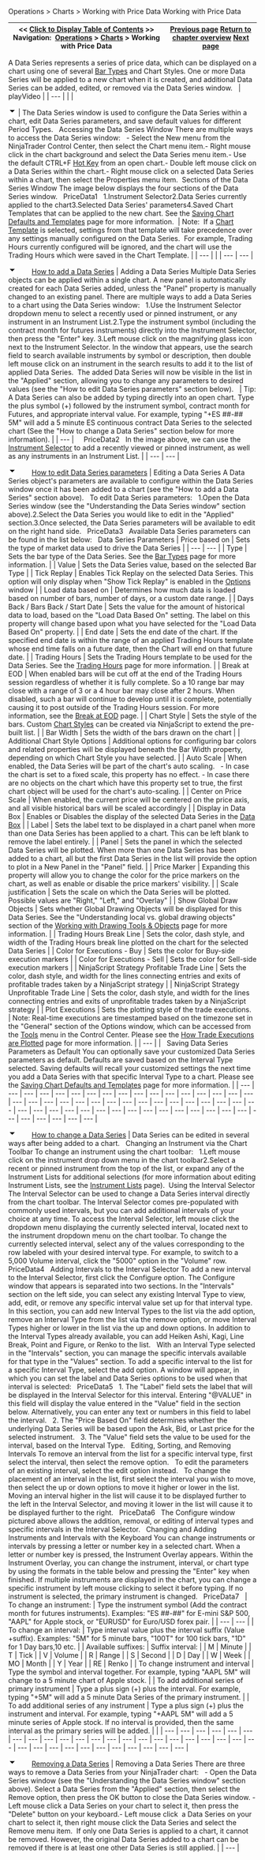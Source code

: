 ﻿
Operations > Charts > Working with Price Data
Working with Price Data

| << [Click to Display Table of Contents](working_with_price_data.md) >> **Navigation:**     [Operations](operations.md) > [Charts](charts.md) > Working with Price Data | [Previous page](chart_objects.md) [Return to chapter overview](charts.md) [Next page](working_with_multiple_data_series.md) |
| --- | --- |
A Data Series represents a series of price data, which can be displayed on a chart using one of several [Bar Types](bar_types.md) and Chart Styles. One or more Data Series will be applied to a new chart when it is created, and additional Data Series can be added, edited, or removed via the Data Series window.
 
| playVideo |
| --- |
|  |

![tog_minus](tog_minus.gif)
| The Data Series window is used to configure the Data Series within a chart, edit Data Series parameters, and save default values for different Period Types.   Accessing the Data Series Window There are multiple ways to access the Data Series window:   - Select the New menu from the NinjaTrader Control Center, then select the Chart menu item.- Right mouse click in the chart background and select the Data Series menu item.- Use the default CTRL+F [Hot Key](hot_key_manager.md) from an open chart.- Double left mouse click on a Data Series within the chart.- Right mouse click on a selected Data Series within a chart, then select the Properties menu item.  Sections of the Data Series Window The image below displays the four sections of the Data Series window.   PriceData1   1.Instrument Selector2.Data Series currently applied to the chart3.Selected Data Series' parameters4.Saved Chart Templates that can be applied to the new chart. See the [Saving Chart Defaults and Templates](saving_chart_defaults_and_templates.md) page for more information.    | Note:  If a [Chart Template](saving_chart_defaults_and_templates.md) is selected, settings from that template will take precedence over any settings manually configured on the Data Series.  For example, Trading Hours currently configured will be ignored, and the chart will use the Trading Hours which were saved in the Chart Template. | | --- | |
| --- | --- |

![tog_minus](tog_minus.gif)        [How to add a Data Series](javascript:HMToggle('toggle','HowToAddADataSeries','HowToAddADataSeries_ICON'))
| Adding a Data Series Multiple Data Series objects can be applied within a single chart. A new panel is automatically created for each Data Series added, unless the "Panel" property is manually changed to an existing panel. There are multiple ways to add a Data Series to a chart using the Data Series window:   1.Use the Instrument Selector dropdown menu to select a recently used or pinned instrument, or any instrument in an Instrument List.2.Type the instrument symbol (including the contract month for futures instruments) directly into the Instrument Selector, then press the "Enter" key. 3.Left mouse click on the magnifying glass icon next to the Instrument Selector. In the window that appears, use the search field to search available instruments by symbol or description, then double left mouse click on an instrument in the search results to add it to the list of applied Data Series.  The added Data Series will now be visible in the list in the "Applied" section, allowing you to change any parameters to desired values (see the "How to edit Data Series parameters" section below).     | Tip: A Data Series can also be added by typing directly into an open chart. Type the plus symbol (+) followed by the instrument symbol, contract month for Futures, and appropriate interval value. For example, typing "+ES ##-## 5M" will add a 5 minute ES continuous contract Data Series to the selected chart (See the "How to change a Data Series" section below for more information). | | --- |        PriceData2   In the image above, we can use the [Instrument Selector](usingtheinstrumentselector.md) to add a recently viewed or pinned instrument, as well as any instruments in an Instrument List. |
| --- | --- |

![tog_minus](tog_minus.gif)        [How to edit Data Series parameters](javascript:HMToggle('toggle','HowToEditDataSeriesParameters','HowToEditDataSeriesParameters_ICON'))
| Editing a Data Series A Data Series object's parameters are available to configure within the Data Series window once it has been added to a chart (see the "How to add a Data Series" section above).   To edit Data Series parameters:   1.Open the Data Series window (see the "Understanding the Data Series window" section above).2.Select the Data Series you would like to edit in the "Applied" section.3.Once selected, the Data Series parameters will be available to edit on the right hand side.   PriceData3   Available Data Series parameters can be found in the list below:   Data Series Parameters   | Price based on | Sets the type of market data used to drive the Data Series | | --- | --- | | Type | Sets the bar type of the Data Series. See the [Bar Types](bar_types.md) page for more information. | | Value | Sets the Data Series value, based on the selected Bar Type | | Tick Replay | Enables Tick Replay on the selected Data Series. This option will only display when "Show Tick Replay" is enabled in the [Options](options.md) window | | Load data based on | Determines how much data is loaded based on number of bars, number of days, or a custom date range. | | Days Back / Bars Back / Start Date | Sets the value for the amount of historical data to load, based on the "Load Data Based On" setting. The label on this property will change based upon what you have selected for the "Load Data Based On" property. | | End date | Sets the end date of the chart. If the specified end date is within the range of an applied Trading Hours template whose end time falls on a future date, then the Chart will end on that future date. | | Trading Hours | Sets the Trading Hours template to be used for the Data Series. See the [Trading Hours](trading_hours.md) page for more information. | | Break at EOD | When enabled bars will be cut off at the end of the Trading Hours session regardless of whether it is fully complete. So a 10 range bar may close with a range of 3 or a 4 hour bar may close after 2 hours. When disabled, such a bar will continue to develop until it is complete, potentially causing it to post outside of the Trading Hours session. For more information, see the [Break at EOD](break_at_eod.md) page. | | Chart Style | Sets the style of the bars. Custom [Chart Styles](chart_style.md) can be created via NinjaScript to extend the pre-built list. | | Bar Width | Sets the width of the bars drawn on the chart | | Additional Chart Style Options | Additional options for configuring bar colors and related properties will be displayed beneath the Bar Width property, depending on which Chart Style you have selected. | | Auto Scale | When enabled, the Data Series will be part of the chart's auto scaling.    - In case the chart is set to a fixed scale, this property has no effect. - In case there are no objects on the chart which have this property set to true, the first chart object will be used for the chart's auto-scaling. | | Center on Price Scale | When enabled, the current price will be centered on the price axis, and all visible historical bars will be scaled accordingly | | Display in Data Box | Enables or Disables the display of the selected Data Series in the [Data Box](data_box.md) | | Label | Sets the label text to be displayed in a chart panel when more than one Data Series has been applied to a chart. This can be left blank to remove the label entirely. | | Panel | Sets the panel in which the selected Data Series will be plotted. When more than one Data Series has been added to a chart, all but the first Data Series in the list will provide the option to plot in a New Panel in the "Panel" field. | | Price Marker | Expanding this property will allow you to change the color for the price markers on the chart, as well as enable or disable the price markers' visibility. | | Scale justification | Sets the scale on which the Data Series will be plotted. Possible values are "Right," "Left," and "Overlay" | | Show Global Draw Objects | Sets whether Global Drawing Objects will be displayed for this Data Series. See the "Understanding local vs. global drawing objects" section of the [Working with Drawing Tools & Objects](working_with_drawing_tools__ob.md) page for more information. | | Trading Hours Break Line | Sets the color, dash style, and width of the Trading Hours break line plotted on the chart for the selected Data Series | | Color for Executions - Buy | Sets the color for Buy-side execution markers | | Color for Executions - Sell | Sets the color for Sell-side execution markers | | NinjaScript Strategy Profitable Trade Line | Sets the color, dash style, and width for the lines connecting entries and exits of profitable trades taken by a NinjaScript strategy | | NinjaScript Strategy Unprofitable Trade Line | Sets the color, dash style, and width for the lines connecting entries and exits of unprofitable trades taken by a NinjaScript strategy | | Plot Executions | Sets the plotting style of the trade executions.     | Note: Real-time executions are timestamped based on the timezone set in the "General" section of the Options window, which can be accessed from the [Tools](tools_menu.md) menu in the Control Center. Please see the [How Trade Executions are Plotted](how_trade_executions_are_plott.md) page for more information. | | --- | |      Saving Data Series Parameters as Default You can optionally save your customized Data Series parameters as default. Defaults are saved based on the Interval Type selected. Saving defaults will recall your customized settings the next time you add a Data Series with that specific Interval Type to a chart. Please see the [Saving Chart Defaults and Templates](saving_chart_defaults_and_templates.md) page for more information. |
| --- | --- | --- | --- | --- | --- | --- | --- | --- | --- | --- | --- | --- | --- | --- | --- | --- | --- | --- | --- | --- | --- | --- | --- | --- | --- | --- | --- | --- | --- | --- | --- | --- | --- | --- | --- | --- | --- | --- | --- | --- | --- | --- | --- | --- | --- | --- | --- | --- | --- | --- | --- | --- | --- |

![tog_minus](tog_minus.gif)        [How to change a Data Series](javascript:HMToggle('toggle','HowToChangeADataSeries','HowToChangeADataSeries_ICON'))
| Data Series can be edited in several ways after being added to a chart.   Changing an Instrument via the Chart Toolbar To change an instrument using the chart toolbar:   1.Left mouse click on the instrument drop down menu in the chart toolbar2.Select a recent or pinned instrument from the top of the list, or expand any of the Instrument Lists for additional selections (for more information about editing Instrument Lists, see the [Instrument Lists](instrument_lists.md) page).  Using the Interval Selector The Interval Selector can be used to change a Data Series interval directly from the chart toolbar. The Interval Selector comes pre-populated with commonly used intervals, but you can add additional intervals of your choice at any time. To access the Interval Selector, left mouse click the dropdown menu displaying the currently selected interval, located next to the instrument dropdown menu on the chart toolbar. To change the currently selected interval, select any of the values corresponding to the row labeled with your desired interval type. For example, to switch to a 5,000 Volume interval, click the "5000" option in the "Volume" row.   PriceData4   Adding Intervals to the Interval Selector To add a new interval to the Interval Selector, first click the Configure option. The Configure window that appears is separated into two sections. In the "Intervals" section on the left side, you can select any existing Interval Type to view, add, edit, or remove any specific interval value set up for that interval type. In this section, you can add new Interval Types to the list via the add option, remove an Interval Type from the list via the remove option, or move Interval Types higher or lower in the list via the up and down options. In addition to the Interval Types already available, you can add Heiken Ashi, Kagi, Line Break, Point and Figure, or Renko to the list.   With an Interval Type selected in the "Intervals" section, you can manage the specific intervals available for that type in the "Values" section. To add a specific interval to the list for a specific Interval Type, select the add option. A window will appear, in which you can set the label and Data Series options to be used when that interval is selected:   PriceData5   1. The "Label" field sets the label that will be displayed in the Interval Selector for this interval. Entering "@VALUE" in this field will display the value entered in the "Value" field in the section below. Alternatively, you can enter any text or numbers in this field to label the interval.    2. The "Price Based On" field determines whether the underlying Data Series will be based upon the Ask, Bid, or Last price for the selected instrument.   3. The "Value" field sets the value to be used for the interval, based on the Interval Type.   Editing, Sorting, and Removing Intervals To remove an interval from the list for a specific interval type, first select the interval, then select the remove option.    To edit the parameters of an existing interval, select the edit option instead.    To change the placement of an interval in the list, first select the interval you wish to move, then select the up or down options to move it higher or lower in the list. Moving an interval higher in the list will cause it to be displayed further to the left in the Interval Selector, and moving it lower in the list will cause it to be displayed further to the right.   PriceData6   The Configure window pictured above allows the addition, removal, or editing of interval types and specific intervals in the Interval Selector.   Changing and Adding Instruments and Intervals with the Keyboard  You can change instruments or intervals by pressing a letter or number key in a selected chart. When a letter or number key is pressed, the Instrument Overlay appears. Within the Instrument Overlay, you can change the instrument, interval, or chart type by using the formats in the table below and pressing the "Enter" key when finished. If multiple instruments are displayed in the chart, you can change a specific instrument by left mouse clicking to select it before typing. If no instrument is selected, the primary instrument is changed.   PriceData7     | To change an instrument: | Type the instrument symbol (Add the contract month for futures instruments). Examples: "ES ##-##" for E-mini S&P 500, "AAPL" for Apple stock, or "EURUSD" for Euro/USD forex pair. | | --- | --- | | To change an interval: | Type interval value plus the interval suffix (Value +suffix). Examples: "5M" for 5 minute bars, "100T" for 100 tick bars, "1D" for 1 Day bars,10 etc. | | Available suffixes: | Suffix interval: | | M | Minute | | T | Tick | | V | Volume | | R | Range | | S | Second | | D | Day | | W | Week | | MO | Month | | Y | Year | | RE | Renko | | To change instrument and interval | Type the symbol and interval together. For example, typing "AAPL 5M" will change to a 5 minute chart of Apple stock. | | To add additional series of primary instrument | Type a plus sign (+) plus the interval. For example, typing "+5M" will add a 5 minute Data Series of the primary instrument. | | To add additional series of any instrument | Type a plus sign (+) plus the instrument and interval. For example, typing "+AAPL 5M" will add a 5 minute series of Apple stock. If no interval is provided, then the same interval as the primary series will be added. | |
| --- | --- | --- | --- | --- | --- | --- | --- | --- | --- | --- | --- | --- | --- | --- | --- | --- | --- | --- | --- | --- | --- | --- | --- | --- | --- | --- | --- | --- | --- | --- | --- | --- |

![tog_minus](tog_minus.gif)        [Removing a Data Series](javascript:HMToggle('toggle','RemovingADataSeries','RemovingADataSeries_ICON'))
| Removing a Data Series There are three ways to remove a Data Series from your NinjaTrader chart:   - Open the Data Series window (see the "Understanding the Data Series window" section above). Select a Data Series from the "Applied" section, then select the Remove option, then press the OK button to close the Data Series window. - Left mouse click a Data Series on your chart to select it, then press the "Delete" button on your keyboard.- Left mouse click  a Data Series on your chart to select it, then right mouse click the Data Series and select the Remove menu item.  If only one Data Series is applied to a chart, it cannot be removed. However, the original Data Series added to a chart can be removed if there is at least one other Data Series is still applied. |
| --- |
